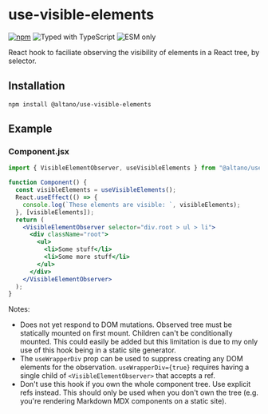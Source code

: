 # use-visible-elements

[![npm](https://badgen.net/npm/v/@altano/use-visible-elements)](https://www.npmjs.com/package/@altano/use-visible-elements) ![Typed with TypeScript](https://badgen.net/npm/types/@altano/use-visible-elements) ![ESM only](https://badgen.net/badge/module/esm%20only?icon=js)

React hook to faciliate observing the visibility of elements in a React tree, by selector.

## Installation

`npm install @altano/use-visible-elements`

## Example

### Component.jsx

```jsx
import { VisibleElementObserver, useVisibleElements } from "@altano/use-visible-elements";

function Component() {
  const visibleElements = useVisibleElements();
  React.useEffect(() => {
    console.log(`These elements are visible: `, visibleElements);
  }, [visibleElements]);
  return (
    <VisibleElementObserver selector="div.root > ul > li">
      <div className="root">
        <ul>
          <li>Some stuff</li>
          <li>Some more stuff</li>
        </ul>
      </div>
    </VisibleElementObserver>
  );
}
```

Notes:

- Does not yet respond to DOM mutations. Observed tree must be statically mounted on first mount. Children can't be conditionally mounted. This could easily be added but this limitation is due to my only use of this hook being in a static site generator.
- The `useWrapperDiv` prop can be used to suppress creating any DOM elements for the observation. `useWrapperDiv={true}` requires having a single child of `<VisibleElementObserver>` that accepts a ref.
- Don't use this hook if you own the whole component tree. Use explicit refs instead. This should only be used when you don't own the tree (e.g. you're rendering Markdown MDX components on a static site).
